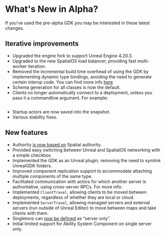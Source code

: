 # What's New in Alpha?

If you’ve used the pre-alpha GDK you may be interested in these latest changes.

## Iterative improvements
- Upgraded the engine fork to support Unreal Engine 4.20.3.
- Upgraded to the new SpatialOS load balancer, providing fast multi-worker iteration.
- Removed the incremental build time overhead of using the GDK by implementing dynamic type bindings, avoiding the need to generate certain interop code. You can find more info [here]({{urlRoot}}/content/dynamic-typebindings)
- Schema generation for all classes is now the default.
- Clients no longer automatically connect to a deployment, unless you pass it a commandline argument. For example: 
```"%UNREAL_HOME%\Engine\Binaries\Win64\UE4Editor-Win64-Debug.exe" "%~dp0%PROJECT_PATH%\%GAME_NAME%.uproject" 127.0.0.1
```
- Startup actors are now saved into the snapshot.
- Various stability fixes.

## New features
- Authority [is now based on]({{urlRoot}}/content/authority) Spatial authority.
- Provided easy switching between Unreal and SpatialOS networking with a simple checkbox.
- Implemented the GDK as an Unreal plugin, removing the need to symlink UnrealGDK folders.
- Improved component replication support to accommodate attaching multiple components of the same type.
- Facilitated communication with actors for which another server is authoritative, using cross-server RPCs. For more info: <link goes here>
- Implemented `ClientTravel`, allowing clients to be moved between deployments, regardless of whether they are local or cloud.
- Implemented `ServerTravel`, allowing managed servers and external servers (run outside of Unreal Editor) to move between maps and take clients with them.
- Singletons can [now be defined](({{urlRoot}}/content/singleton-actors)) as “server only”.
- Initial limited support for Ability System Component on single server only.

